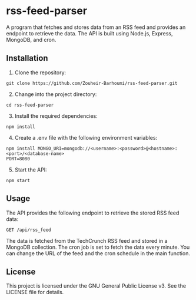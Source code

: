 # rss-feed-parser
A program that fetches and stores data from an RSS feed and provides an endpoint to retrieve the data. The API is built using Node.js, Express, MongoDB, and cron.

## Installation
1. Clone the repository:
```
git clone https://github.com/Zouheir-Barhoumi/rss-feed-parser.git
```

2. Change into the project directory: 
```
cd rss-feed-parser
```

3. Install the required dependencies: 
```
npm install 
```

4. Create a .env file with the following environment variables:
```
npm install MONGO_URI=mongodb://<username>:<password>@<hostname>:<port>/<database-name>
PORT=8080
```

5. Start the API:
```
npm start
```

## Usage
The API provides the following endpoint to retrieve the stored RSS feed data:
```
GET /api/rss_feed
```
The data is fetched from the TechCrunch RSS feed and stored in a MongoDB collection. The cron job is set to fetch the data every minute. You can change the URL of the feed and the cron schedule in the main function.

## License
This project is licensed under the GNU General Public License v3. See the LICENSE file for details.
